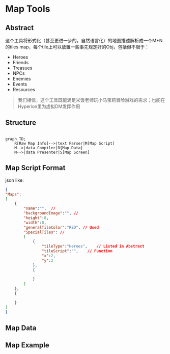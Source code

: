 # Map Tools

## Abstract

这个工具将形式化（甚至更进一步的，自然语言化）的地图描述解析成一个M*N的tiles map，每个tile上可以放置一些事先规定好的Obj，包括但不限于：

*   Heroes
*   Friends
*   Treasues
*   NPCs
*   Enemies
*   Events
*   Resources

>   我们相信，这个工具既能满足米饭老师玩小马宝莉冒险游戏的需求；也能在Hyperion里为虚拟DM发挥作用

## Structure

```mermaid

graph TD;
    R[Raw Map Info]-->|text Parser|M[Map Script]
    M-->|data Compiler|D{Map Data} 
    M-->|data Presenter|S[Map Screen]
```

## Map Script Format

json like:

```json
{
"Maps":
[
    {
        "name":"",  // 
        "backgroundImage":"", //
        "height":8,
        "width":8,
        "generalTileColor":"RED", // Used
        "SpecialTiles": //  
        [
            {
                "tileType":"Heroes",    // Listed in Abstract
                "tileScript":"",    // Function
                "x":2,
                "y":2
            },
            {

            }
        ]
    },
    {

    }
]
}

```

## Map Data

## Map Example